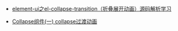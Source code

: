 
+ [element-ui之el-collapse-transition（折叠展开动画）源码解析学习](https://my.oschina.net/wangch5453/blog/3003815)

+ [Collapse组件(一) collapse过渡动画](https://segmentfault.com/a/1190000014075248)

